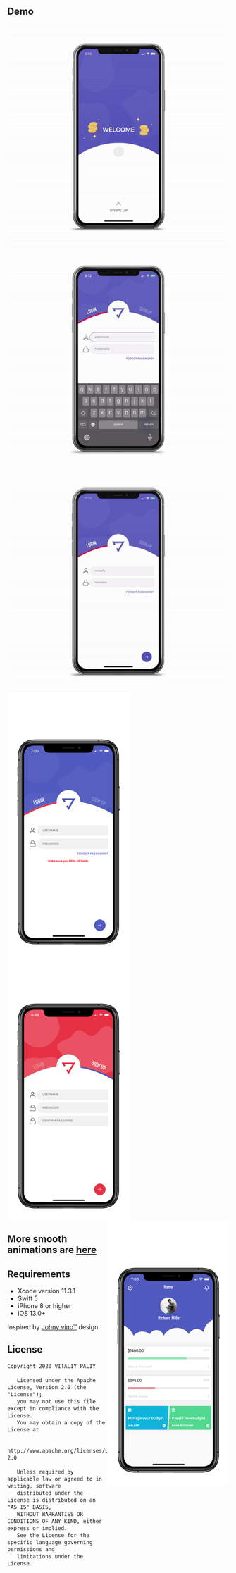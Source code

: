 ## Demo

<img src="art/startAnim.gif" align="left"> <img src="art/keyboardHandling.gif" align="center"> <img src="art/finalAnim.gif" align="left">



<img src="art/signIn.png" height="600" align="left"> <img src="art/signUp.png" height="600" align="center"> <img src="art/info.png" height="600" align="right">

## More smooth animations are [here](https://www.youtube.com/playlist?list=PLEQeF1iTMw4x9f17DO2w-wPBJqCMZvRT1)

## Requirements
- Xcode version 11.3.1
- Swift 5
- iPhone 8 or higher
- iOS 13.0+

Inspired by [Johny vino™](https://dribbble.com/shots/5580777-Login-Interaction) design.

## License
```
Copyright 2020 VITALIY PALIY

   Licensed under the Apache License, Version 2.0 (the "License");
   you may not use this file except in compliance with the License.
   You may obtain a copy of the License at

       http://www.apache.org/licenses/LICENSE-2.0

   Unless required by applicable law or agreed to in writing, software
   distributed under the License is distributed on an "AS IS" BASIS,
   WITHOUT WARRANTIES OR CONDITIONS OF ANY KIND, either express or implied.
   See the License for the specific language governing permissions and
   limitations under the License.
```
